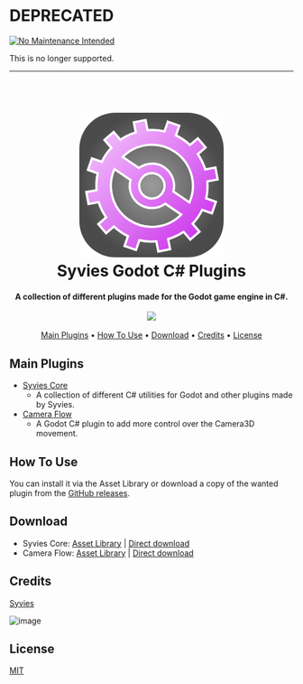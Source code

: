 # DEPRECATED

[![No Maintenance Intended](http://unmaintained.tech/badge.svg)](http://unmaintained.tech/)

This is no longer supported.

---

<h1 align="center">
  <br>
  <a href="https://github.com/Syvies/syvies-plugins"><img src="https://raw.githubusercontent.com/Syvies/syvies-plugins/master/addons/syvies-core/syvies-core-icon.png" alt="Syvies Plugin" width="256"></a>
  <br>
  Syvies Godot C# Plugins
  <br>
</h1>

<h4 align="center">A collection of different plugins made for the Godot game engine in C#.</h4>

<p align="center">
  <a href="https://skillicons.dev">
    <img src="https://skillicons.dev/icons?i=godot,cs,github" />
  </a>
</p>

<p align="center">
  <a href="#main-plugins">Main Plugins</a> •
  <a href="#how-to-use">How To Use</a> •
  <a href="#download">Download</a> •
  <a href="#credits">Credits</a> •
  <a href="#license">License</a>
</p>

## Main Plugins

* [Syvies Core](https://github.com/Syvies/syvies-plugins/tree/syvies-core/addons/syvies-core)
  - A collection of different C# utilities for Godot and other plugins made by Syvies.
* [Camera Flow](https://github.com/Syvies/syvies-plugins/tree/camera-flow/addons/camera-flow)
  - A Godot C# plugin to add more control over the Camera3D movement.

## How To Use

You can install it via the Asset Library or download a copy of the wanted plugin from the [GitHub releases](https://github.com/Syvies/syvies-plugins/releases).

## Download

- Syvies Core: [Asset Library](https://godotengine.org/asset-library/asset/3833) | [Direct download](https://github.com/Syvies/syvies-plugins/archive/refs/tags/syvies-core-v0.1.0.zip)
- Camera Flow: [Asset Library](https://godotengine.org/asset-library/asset/3834) | [Direct download](https://github.com/Syvies/syvies-plugins/archive/refs/tags/camera-flow-v0.1.0.zip)

## Credits

[Syvies](https://github.com/Syvies)

![image](https://github-profile-summary-cards.vercel.app/api/cards/profile-details?username=syvies&theme=tokyonight)

## License

[MIT](https://github.com/Syvies/syvies-plugins/blob/master/LICENSE)

